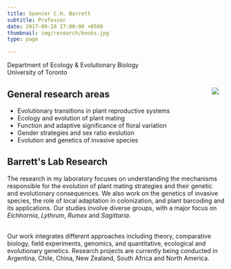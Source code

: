 ```yaml
---
title: Spencer C.H. Barrett
subtitle: Professor
date: 2017-09-28 17:00:00 +0500
thumbnail: img/research/books.jpg
type: page

---
```

Department of Ecology & Evolutionary Biology  
University of Toronto

<img src="img/home.jpg" align="right" style="margin: 10pt; max-width: 100%" >



## General research areas


- Evolutionary transitions in plant reproductive systems
- Ecology and evolution of plant mating
- Function and adaptive significance of floral variation
- Gender strategies and sex ratio evolution
- Evolution and genetics of invasive species




## Barrett's Lab Research



The research in my laboratory focuses on understanding the mechanisms responsible for the evolution of plant mating strategies and their genetic and evolutionary consequences. We also work on the genetics of invasive species, the role of local adaptation in colonization, and plant barcoding and its applications. Our studies involve diverse groups, with a major focus on _Eichhornia_, _Lythrum_, _Rumex_ and _Sagittaria_. 

<br>
Our work integrates different approaches including theory, comparative biology, field experiments, genomics, and quantitative, ecological and evolutionary genetics. Research projects are currently being conducted in Argentina, Chile, China, New Zealand, South Africa and North America.
